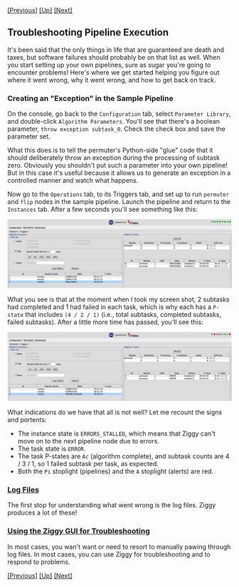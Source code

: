 <!-- -*-visual-line-*- -->

[[Previous]](properties.md)
[[Up]](user-manual.md)
[[Next]](log-files.md)

## Troubleshooting Pipeline Execution

It's been said that the only things in life that are guaranteed are death and taxes, but software failures should probably be on that list as well. When you start setting up your own pipelines, sure as sugar you're going to encounter problems! Here's where we get started helping you figure out where it went wrong, why it went wrong, and how to get back on track.

### Creating an "Exception" in the Sample Pipeline

On the console, go back to the `Configuration` tab, select `Parameter Library`, and double-click `Algorithm Parameters`. You'll see that there's a boolean parameter, `throw exception subtask_0`. Check the check box and save the parameter set.

What this does is to tell the permuter's Python-side "glue" code that it should deliberately throw an exception during the processing of subtask zero. Obviously you shouldn't put such a parameter into your own pipeline! But in this case it's useful because it allows us to generate an exception in a controlled manner and watch what happens.

Now go to the `Operations` tab, to its Triggers tab, and set up to run `permuter` and `flip` nodes in the sample pipeline. Launch the pipeline and return to the `Instances` tab. After a few seconds you'll see something like this:

![](images/exception-1.png)

What you see is that at the moment when I took my screen shot, 2 subtasks had completed and 1 had failed in each task, which is why each has a `P-state` that includes `(4 / 2 / 1)` (i.e., total subtasks, completed subtasks, failed subtasks). After a little more time has passed, you'll see this:

![](images/exception-2.png)

What indications do we have that all is not well? Let me recount the signs and portents:

- The instance state is `ERRORS_STALLED`, which means that Ziggy can't move on to the next pipeline node due to errors.
- The task state is `ERROR`.
- The task P-states are `Ac` (algorithm complete), and subtask counts are 4 / 3 / 1, so 1 failed subtask per task, as expected.
- Both the `Pi` stoplight (pipelines) and the `A` stoplight (alerts) are red.

### [Log Files](log-files.md)

The first stop for understanding what went wrong is the log files. Ziggy produces a lot of these!

### [Using the Ziggy GUI for Troubleshooting](ziggy-gui-troubleshootihng.md)

In most cases, you wan't want or need to resort to manually pawing through log files. In most cases, you can use Ziggy for troubleshooting and to respond to problems.

[[Previous]](properties.md)
[[Up]](user-manual.md)
[[Next]](log-files.md)

